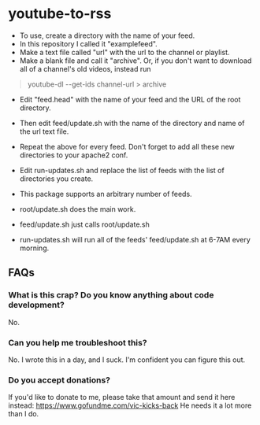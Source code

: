 # youtube-to-rss

* To use, create a directory with the name of your feed.
* In this repository I called it "examplefeed".
* Make a text file called "url" with the url to the channel or playlist.
* Make a blank file and call it "archive". Or, if you don't want to download all of a channel's old videos, instead run
>  youtube-dl --get-ids channel-url > archive
* Edit "feed.head" with the name of your feed and the URL of the root directory.
* Then edit feed/update.sh with the name of the directory and name of the url text file.

* Repeat the above for every feed. Don't forget to add all these new directories to your apache2 conf.

* Edit run-updates.sh and replace the list of feeds with the list of directories you create.
* This package supports an arbitrary number of feeds.

* root/update.sh does the main work.
* feed/update.sh just calls root/update.sh
* run-updates.sh will run all of the feeds' feed/update.sh at 6-7AM every morning.


## FAQs

### What is this crap? Do you know anything about code development?
No.

### Can you help me troubleshoot this?
No. I wrote this in a day, and I suck. I'm confident you can figure this out.

### Do you accept donations?
If you'd like to donate to me, please take that amount and send it here instead:
https://www.gofundme.com/vic-kicks-back
He needs it a lot more than I do.
